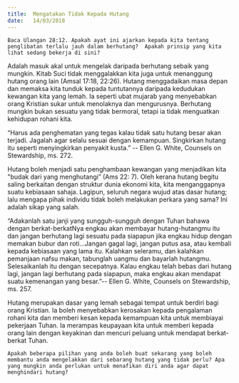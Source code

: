 ```yaml
---
title:  Mengatakan Tidak Kepada Hutang
date:   14/03/2018
---
```


`Baca Ulangan 28:12. Apakah ayat ini ajarkan kepada kita tentang penglibatan terlalu jauh dalam berhutang?  Apakah prinsip yang kita lihat sedang bekerja di sini?`

Adalah masuk akal untuk mengelak daripada berhutang sebaik yang mungkin. Kitab Suci tidak menggalakkan kita juga untuk menanggung hutang orang lain (Amsal 17:18, 22:26). Hutang menggadaikan masa depan dan memaksa kita tunduk kepada tuntutannya daripada kedudukan kewangan kita yang lemah. Ia seperti ubat mujarab yang menyebabkan orang Kristian sukar untuk menolaknya dan mengurusnya. Berhutang mungkin bukan sesuatu yang tidak bermoral, tetapi ia tidak menguatkan kehidupan rohani kita.

“Harus ada penghematan yang tegas kalau tidak satu hutang besar akan terjadi.  Jagalah agar selalu sesuai dengan kemampuan.  Singkirkan hutang itu seperti menyingkirkan penyakit kusta.” -- Ellen G. White, Counsels on Stewardship, ms. 272.

Hutang boleh menjadi satu penghambaan kewangan yang menjadikan kita "budak dari yang menghutangi” (Ams 22: 7). Oleh kerana hutang begitu saling berkaitan dengan struktur dunia ekonomi kita, kita menganggapnya suatu kebiasaan sahaja. Lagipun, seluruh negara wujud atas dasar hutang; lalu mengapa pihak individu tidak boleh melakukan perkara yang sama? Ini adalah sikap yang salah.

“Adakanlah satu janji yang sungguh-sungguh dengan Tuhan bahawa dengan berkat-berkatNya engkau akan membayar hutang-hutangmu itu dan jangan berhutang lagi sesuatu pada siapapun jika engkau hidup dengan memakan bubur dan roti…Jangan gagal lagi, jangan putus asa, atau kembali kepada kebiasaan yang lama itu.  Kalahkan seleramu, dan kalahkan pemanjaan nafsu makan, tabunglah uangmu dan bayarlah hutangmu.  Selesaikanlah itu dengan secepatnya.  Kalau engkau telah bebas dari hutang lagi, jangan lagi berhutang pada siapapun, maka engkau akan mendapat suatu kemenangan yang besar.”-- Ellen G. White, Counsels on Stewardship, ms. 257.

Hutang merupakan dasar yang lemah sebagai tempat untuk berdiri bagi orang Kristian. Ia boleh menyebabkan kerosakan kepada pengalaman rohani kita dan memberi kesan kepada kemampuan kita untuk membiayai pekerjaan Tuhan. Ia merampas keupayaan kita untuk memberi kepada orang lain dengan keyakinan dan mencuri peluang untuk mendapat berkat-berkat Tuhan.

`Apakah beberapa pilihan yang anda boleh buat sekarang yang boleh membantu anda mengelakkan dari sebarang hutang yang tidak perlu? Apa yang mungkin anda perlukan untuk menafikan diri anda agar dapat menghindari hutang?`